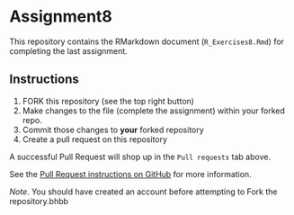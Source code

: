 # Assignment8

This repository contains the RMarkdown document (`R_Exercises8.Rmd`) for completing
the last assignment. 

## Instructions

1. FORK this repository (see the top right button)
2. Make changes to the file (complete the assignment) within your forked repo.
3. Commit those changes to **your** forked repository
4. Create a pull request on this repository

A successful Pull Request will shop up in the `Pull requests` tab above.

See the [Pull Request instructions on GitHub](https://help.github.com/en/github/collaborating-with-issues-and-pull-requests/creating-a-pull-request-from-a-fork)
for more information. 

_Note_. You should have created an account before attempting to Fork the repository.bhbb
